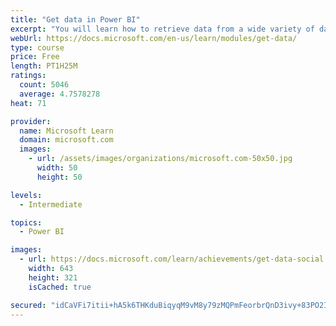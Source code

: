 ```yaml
---
title: "Get data in Power BI"
excerpt: "You will learn how to retrieve data from a wide variety of data sources, including Microsoft Excel, relational databases, and NoSQL data stores. You will also learn how to improve performance while retrieving data."
webUrl: https://docs.microsoft.com/en-us/learn/modules/get-data/
type: course
price: Free
length: PT1H25M
ratings:
  count: 5046
  average: 4.7578278
heat: 71

provider:
  name: Microsoft Learn
  domain: microsoft.com
  images:
    - url: /assets/images/organizations/microsoft.com-50x50.jpg
      width: 50
      height: 50

levels:
  - Intermediate

topics:
  - Power BI

images:
  - url: https://docs.microsoft.com/learn/achievements/get-data-social.png
    width: 643
    height: 321
    isCached: true

secured: "idCaVFi7itii+hA5k6THKduBiqyqM9vM8y79zMQPmFeorbrQnD3ivy+83PO2IwqqEpOwBHomVLpmrl6OBBuf74UnZTRRiWfzaobBDQ4NFrX5d3TF+cxjkLm5pNlOjMqpZ+04PgK8LXuNoS8R/MTNvVeaKcyvBzFao3pyZyh03jz1pYQRMM1rR0+yxwvuPEhEj9nzHuLlHy6Avz167rwL7AN6Iiw6g+eJyN1xMTtQwtp1DqIz6ZX1fZgiVs2DibAWogCeTux2mXKlPUiAETY077doEMrmCqkOi1oKD1f7XUlEz8igT/A7K8O7HjOzfWApoC59E/IUI6xl419w5HGbMF11msX7+CUOCf31dYydMzMsDCuBeIa7/J/Bnh1OiexKHmOPoP8dX4HnuSymqyg19AqK2Hnrubk3BgF9H5cCdSQ=;QveCk9DZSfUZ0JrgfeuogQ=="
---
```


